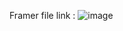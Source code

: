 Framer file link :
![image](https://github.com/user-attachments/assets/dc4d9934-b6fa-4fac-ad66-627ed2b1063b)
